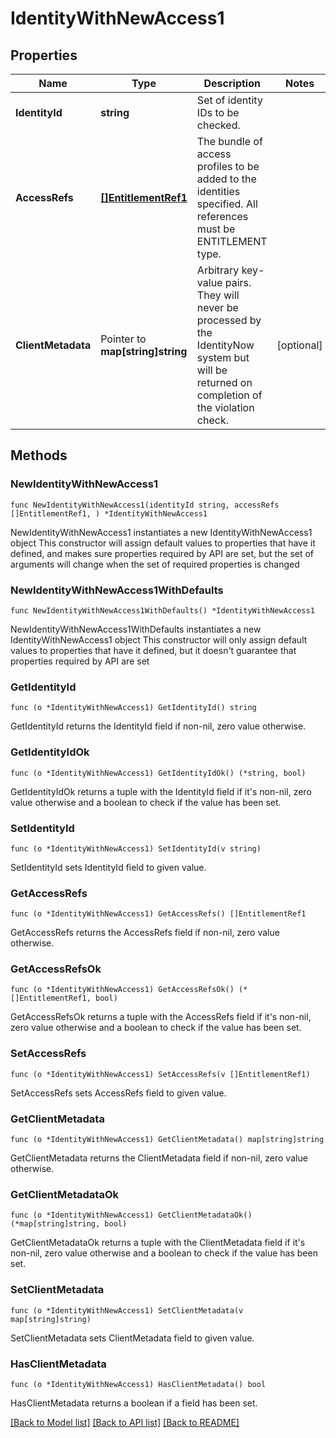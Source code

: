# IdentityWithNewAccess1

## Properties

Name | Type | Description | Notes
------------ | ------------- | ------------- | -------------
**IdentityId** | **string** | Set of identity IDs to be checked. | 
**AccessRefs** | [**[]EntitlementRef1**](EntitlementRef1.md) | The bundle of access profiles to be added to the identities specified. All references must be ENTITLEMENT type. | 
**ClientMetadata** | Pointer to **map[string]string** | Arbitrary key-value pairs. They will never be processed by the IdentityNow system but will be returned on completion of the violation check. | [optional] 

## Methods

### NewIdentityWithNewAccess1

`func NewIdentityWithNewAccess1(identityId string, accessRefs []EntitlementRef1, ) *IdentityWithNewAccess1`

NewIdentityWithNewAccess1 instantiates a new IdentityWithNewAccess1 object
This constructor will assign default values to properties that have it defined,
and makes sure properties required by API are set, but the set of arguments
will change when the set of required properties is changed

### NewIdentityWithNewAccess1WithDefaults

`func NewIdentityWithNewAccess1WithDefaults() *IdentityWithNewAccess1`

NewIdentityWithNewAccess1WithDefaults instantiates a new IdentityWithNewAccess1 object
This constructor will only assign default values to properties that have it defined,
but it doesn't guarantee that properties required by API are set

### GetIdentityId

`func (o *IdentityWithNewAccess1) GetIdentityId() string`

GetIdentityId returns the IdentityId field if non-nil, zero value otherwise.

### GetIdentityIdOk

`func (o *IdentityWithNewAccess1) GetIdentityIdOk() (*string, bool)`

GetIdentityIdOk returns a tuple with the IdentityId field if it's non-nil, zero value otherwise
and a boolean to check if the value has been set.

### SetIdentityId

`func (o *IdentityWithNewAccess1) SetIdentityId(v string)`

SetIdentityId sets IdentityId field to given value.


### GetAccessRefs

`func (o *IdentityWithNewAccess1) GetAccessRefs() []EntitlementRef1`

GetAccessRefs returns the AccessRefs field if non-nil, zero value otherwise.

### GetAccessRefsOk

`func (o *IdentityWithNewAccess1) GetAccessRefsOk() (*[]EntitlementRef1, bool)`

GetAccessRefsOk returns a tuple with the AccessRefs field if it's non-nil, zero value otherwise
and a boolean to check if the value has been set.

### SetAccessRefs

`func (o *IdentityWithNewAccess1) SetAccessRefs(v []EntitlementRef1)`

SetAccessRefs sets AccessRefs field to given value.


### GetClientMetadata

`func (o *IdentityWithNewAccess1) GetClientMetadata() map[string]string`

GetClientMetadata returns the ClientMetadata field if non-nil, zero value otherwise.

### GetClientMetadataOk

`func (o *IdentityWithNewAccess1) GetClientMetadataOk() (*map[string]string, bool)`

GetClientMetadataOk returns a tuple with the ClientMetadata field if it's non-nil, zero value otherwise
and a boolean to check if the value has been set.

### SetClientMetadata

`func (o *IdentityWithNewAccess1) SetClientMetadata(v map[string]string)`

SetClientMetadata sets ClientMetadata field to given value.

### HasClientMetadata

`func (o *IdentityWithNewAccess1) HasClientMetadata() bool`

HasClientMetadata returns a boolean if a field has been set.


[[Back to Model list]](../README.md#documentation-for-models) [[Back to API list]](../README.md#documentation-for-api-endpoints) [[Back to README]](../README.md)


